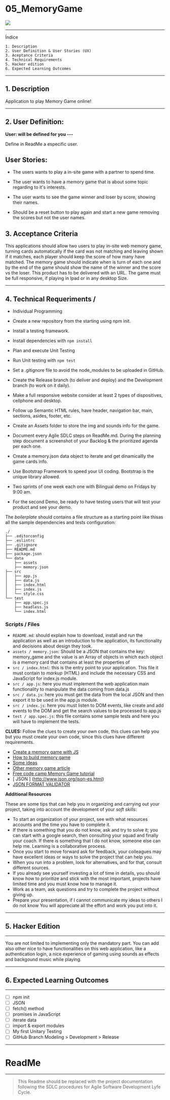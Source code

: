 # 05_MemoryGame

![](https://tenor.com/Ljaz.gif)
 
---
Índice

    1. Description
    2. User Definition & User Stories (UX)
    3. Aceptance Criteria
    4. Technical Requirements
    5. Hacker edition
    6. Expected Learning Outcomes
---

## 1. Description

Application to play Memory Game online! 

---

## 2. User Definition:
**User: will be defined for you ---**

Define in ReadMe a especific user.


## User Stories:

- The users wants to play a in-site game with a partner to spend time.

- The user wants to have a memory game that is about some topic regarding to it's interests.

- The user wants to see the game winner and loser by score, showing their names.

- Should be a reset button to play again and start a new game removing the scores but not the user names.

## 3. Acceptance Criteria

This applications should allow two users to play in-site web memory game, turning cards automatically if the card was not matching and leaving shown if it matches, each player should keep the score of how many have matched. The memory game should indicate when is turn of each one and by the end of the game should show the name of the winner and the score vs the loser. This product has to be delivered with an URL. The game must be full responsive, if playing in Ipad or in any desktop Size.

---

## 4. Technical Requeriments /

- Individual Programming
- Create a new repository from the starting using npm init.

- Install a testing framework.
- Install dependencies with ` npm install `
- Plan and execute Unit Testing
- Run Unit testing with ` npm test `

- Set a .gitignore file to avoid the node_modules to be uploaded in GitHub.
- Create the Release branch (to deliver and deploy) and the Development branch (to work on it daily).
- Make a full responsive website consider at least 2 types of dispositives, cellphone and desktop.
- Follow up Semantic HTML rules, have header, navigation bar, main, sections, asides, footer, etc.
- Create an Assets folder to store the img and sounds info for the game.
- Document every Agile SDLC steps on ReadMe.md. During the planning step document a screenshot of your Backlog & the prioritized agenda per each one.
- Create a memory.json data object to iterate and get dinamicallly the game cards info.
- Use Bootstrap Framework to speed your UI coding. Bootstrap is the unique library allowed.
- Two sprints of one week each one with Bilingual demo on Fridays by 9:00 am.
- For the second Demo, be ready to have testing users that will test your product and see your demo.

The _boilerplate_ should contains a file structure as a starting point like thisas all the sample dependencies and tests configuration:

```text
./
├── .editorconfig
├── .eslintrc
├── .gitignore
├── README.md
├── package.json
└── data
    ├── assets
    ├── memory.json
├── src
│   ├── app.js
│   ├── data.js
│   ├── index.html
│   ├── index.js
│   └── style.css
└── test
    ├── app.spec.js
    ├── headless.js
    └── index.html
```

### Scripts / Files

* `README.md`: should explain how to download, install and run the application
  as well as an introduction to the application, its functionality and decisions about
  design they took.
* `assets / memory.json`: Should be a JSON that contains the key: memory_game and the value is an Array of objects in which each object is a memory card that contains at least the properties of
* `src / index.html`: this is the entry point to your application. This file
  it must contain to _markup_ (HTML) and include the necessary CSS and JavaScript for index.js module.
* `src / app.js`: here you must implement the web application main functionality to manipulate the data coming from data.js
* `src / data.js`: here you must get the data from the local JSON and then export it to be used in the app.js module.
* `src / index.js`: here you must listen to DOM events, like create and add events to the DOM and get the search values to be processed to app.js
* `test / app.spec.js`: this file contains some sample tests and here you will have to implement the tests.

**CLUES:**
Follow the clues to create your own code, this clues can help you but you must create your own code, since this clues have different requirements.

- [Create a memory game with JS](https://dev.to/fakorededamilola/create-a-memory-game-with-js-1l9j)
- [How to build memory game](https://scotch.io/tutorials/how-to-build-a-memory-matching-game-in-javascript)
- [Some ideas](https://freefrontend.com/javascript-memory-games/)
- [Other memory game article ](https://medium.com/free-code-camp/vanilla-javascript-tutorial-build-a-memory-game-in-30-minutes-e542c4447eae)
- [ Free code camp Memory Game tutorial](https://www.freecodecamp.org/news/vanilla-javascript-tutorial-build-a-memory-game-in-30-minutes-e542c4447eae/)
- [ JSON ] (http://www.json.org/json-es.html)
- [ JSON FORMAT VALIDATOR](https://jsonformatter.curiousconcept.com/)


**Additional Resources**


These are some tips that can help you in organizing and carrying out your project, taking into account the development of your _soft skills_:

* To start an organization of your project, see with what resources
  accounts and the time you have to complete it.
* If there is something that you do not know, ask and try to solve it; you can start with
  a google search, then consulting your squad and finally your coach. 
  If there is something that I do not know, someone else can help me. Learning is a
  collaborative process.
* Once you start to move forward ask for feedback, your colleagues may have
  excellent ideas or ways to solve the project that can help you.
* When you run into a problem, look for alternatives, and for that, consult
  different sources.
* If you already see yourself investing a lot of time in details, you should know how to prioritize and
  stick with the most important, projects have limited time and you must
  know how to manage it.
* Work as a team, ask questions and try to complete the project without giving up.
* Prepare your presentation, if I cannot communicate my ideas to others I do not know
  You will appreciate all the effort and work you put into it.

---

## 5. Hacker Edition

---

You are not limited to implementing only the mandatory part. You can add also other nice to have functionalities on this web application, like a authentication login, a nice experience of gaming using sounds as effects and backgound music while playing.

---
##  6. Expected Learning Outcomes

---
- [ ] npm init 
- [ ] JSON 
- [ ] fetch() method
- [ ] promises in JavaScript 
- [ ] iterate data
- [ ] import & export modules
- [ ] My first Unitary Testing
- [ ] GitHub Branch Modeling > Development > Release 

---
# ReadMe

---

> This Readme should be replaced with the project documentation following the SDLC procedures for Agile Software Development Lyfe Cycle.


